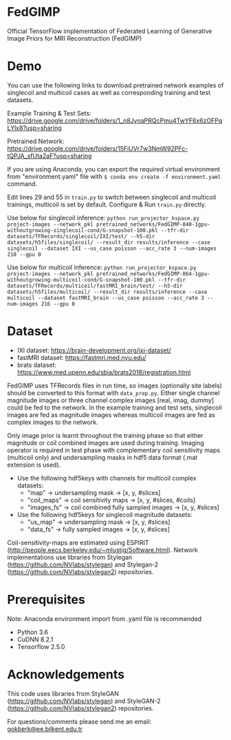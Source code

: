 # FedGIMP
Official TensorFlow implementation of Federated Learning of Generative Image Priors for MRI Reconstruction (FedGIMP)
# Demo
You can use the following links to download pretrained network examples of singlecoil and multicoil cases as well as corresponding training and test datasets. 

Example Training & Test Sets: https://drive.google.com/drive/folders/1_n8JynaPRQcPmu4TwYF6x6zOFPqLYlx8?usp=sharing

Pretrained Network: https://drive.google.com/drive/folders/15FiUVr7w3NmW92PFc-tQPJA_sfUta2aF?usp=sharing

If you are using Anaconda, you can export the required virtual environment from "environment.yaml" file with `$ conda env create -f environment.yaml` command.

Edit lines 29 and 55 in `train.py` to switch between singlecoil and multicoil trainings, multicoil is set by default. Configure & Run `train.py` directly.

Use below for singlecoil inference:
```python run_projector_kspace.py project-images --network_pkl pretrained_networks/FedGIMP-840-1gpu-withoutgrowing-singlecoil-cond/G-snapshot-100.pkl --tfr-dir datasets/TFRecords/singlecoil/IXI/test/ --h5-dir datasets/h5files/singlecoil/ --result_dir results/inference --case singlecoil --dataset IXI --us_case poisson --acc_rate 3 --num-images 210 --gpu 0```

Use below for multicoil inference:
```python run_projector_kspace.py project-images --network_pkl pretrained_networks/FedGIMP-864-1gpu-withoutgrowing-multicoil-cond/G-snapshot-100.pkl --tfr-dir datasets/TFRecords/multicoil/fastMRI_brain/test/ --h5-dir datasets/h5files/multicoil/ --result_dir results/inference --case multicoil --dataset fastMRI_brain --us_case poisson --acc_rate 3 --num-images 216 --gpu 0```


# Dataset
- IXI dataset: https://brain-development.org/ixi-dataset/
- fastMRI dataset: https://fastmri.med.nyu.edu/
- brats dataset: https://www.med.upenn.edu/sbia/brats2018/registration.html

FedGIMP uses TFRecords files in run time, so images (optionally site labels) should be converted to this format with `data_prep.py`. Either single channel magnitude images or three channel complex images [real, imag, dummy] could be fed to the network. In the example training and test sets, singlecoil images are fed as magnitude images whereas multicoil images are fed as complex images to the network. 

Only image prior is learnt throughout the training phase so that either magnitude or coil combined images are used during training. Imaging operator is required in test phase with complementary coil sensitivity maps (multicoil only) and undersampling masks in hdf5 data format (.mat extension is used). 

- Use the following hdf5keys with channels for multicoil complex datasets: 
  - "map" -> undersampling mask -> [x, y, #slices]
  - "coil_maps" -> coil sensitivity maps -> [x, y, #slices, #coils]
  - "images_fs" -> coil combined fully sampled images -> [x, y, #slices] 
- Use the following hdf5keys for singlecoil magnitude datasets: 
  - "us_map" -> undersampling mask -> [x, y, #slices]
  - "data_fs" -> fully sampled images -> [x, y, #slices]

Coil-sensitivity-maps are estimated using ESPIRIT (http://people.eecs.berkeley.edu/~mlustig/Software.html). Network implementations use libraries from Stylegan (https://github.com/NVlabs/stylegan) and Stylegan-2 (https://github.com/NVlabs/stylegan2) repositories.

# Prerequisites

Note: Anaconda environment import from .yaml file is recommended

- Python 3.6
- CuDNN 8.2.1
- Tensorflow 2.5.0

# Acknowledgements

This code uses libraries from StyleGAN (https://github.com/NVlabs/stylegan) and StyleGAN-2 (https://github.com/NVlabs/stylegan2) repositories.

For questions/comments please send me an email: gokberk@ee.bilkent.edu.tr




